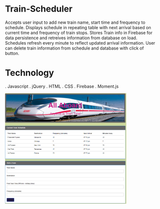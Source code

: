 # Train-Scheduler

Accepts user input to add new train name, start time and frequency to schedule. Displays schedule in repeating table with next arrival based on current time and frequency of train stops. Stores Train info in Firebase for data persistence and retreives information from database on load. Schedules refresh every minute to reflect updated arrival information. User can delete train information from schedule and database with click of button.

# Technology

. Javascript
. jQuery
. HTML
. CSS
. Firebase
. Moment.js

<img src="assets/images/Image.PNG" width = 400>

